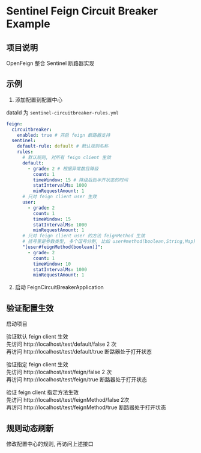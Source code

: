 # Sentinel Feign Circuit Breaker Example

## 项目说明

OpenFeign 整合 Sentinel 断路器实现

## 示例

1. 添加配置到配置中心

dataId 为 `sentinel-circuitbreaker-rules.yml`
```yaml
feign:
  circuitbreaker:
    enabled: true # 开启 feign 断路器支持
  sentinel:
    default-rule: default # 默认规则名称
    rules:
      # 默认规则, 对所有 feign client 生效
      default:
        - grade: 2 # 根据异常数目降级
          count: 1
          timeWindow: 15 # 降级后到半开状态的时间
          statIntervalMs: 1000
          minRequestAmount: 1
      # 只对 feign client user 生效
      user:
        - grade: 2
          count: 1
          timeWindow: 15
          statIntervalMs: 1000
          minRequestAmount: 1
      # 只对 feign client user 的方法 feignMethod 生效
      # 括号里是参数类型, 多个逗号分割, 比如 user#method(boolean,String,Map)
      "[user#feignMethod(boolean)]":
        - grade: 2
          count: 1
          timeWindow: 10
          statIntervalMs: 1000
          minRequestAmount: 1
```

2. 启动 FeignCircuitBreakerApplication

## 验证配置生效
启动项目  

验证默认 feign client 生效  
先访问 http://localhost/test/default/false 2 次  
再访问 http://localhost/test/default/true 断路器处于打开状态

验证指定 feign client 生效  
先访问 http://localhost/test/feign/false 2 次  
再访问 http://localhost/test/feign/true 断路器处于打开状态

验证 feign client 指定方法生效  
先访问 http://localhost/test/feignMethod/false 2次  
再访问 http://localhost/test/feignMethod/true 断路器处于打开状态

## 规则动态刷新
修改配置中心的规则, 再访问上述接口


